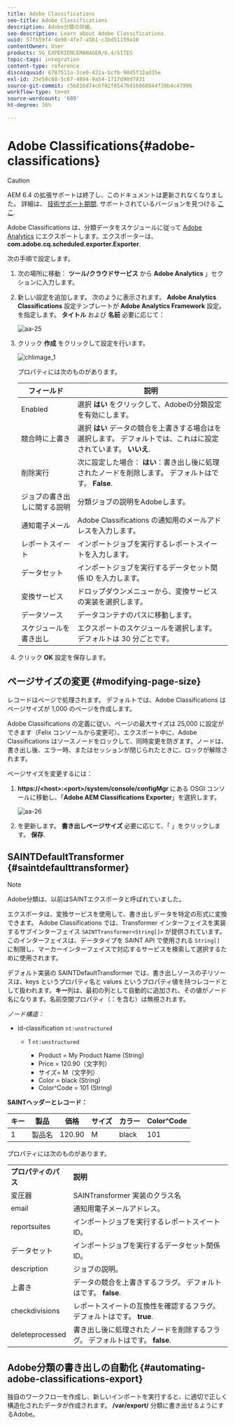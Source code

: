 ```yaml
---
title: Adobe Classifications
seo-title: Adobe Classifications
description: Adobe分類の詳細。
seo-description: Learn about Adobe Classifications.
uuid: 57fb59f4-da90-4fe7-a5b1-c3bd51159a16
contentOwner: User
products: SG_EXPERIENCEMANAGER/6.4/SITES
topic-tags: integration
content-type: reference
discoiquuid: 6787511a-2ce0-421a-bcfb-90d5f32ad35e
exl-id: 25e58c68-5c67-4894-9a54-1717d90d7831
source-git-commit: c5b816d74c6f02f85476d16868844f39b4c47996
workflow-type: tm+mt
source-wordcount: '609'
ht-degree: 36%

---
```


# Adobe Classifications{#adobe-classifications}

>[!CAUTION]
>
>AEM 6.4 の拡張サポートは終了し、このドキュメントは更新されなくなりました。 詳細は、 [技術サポート期間](https://helpx.adobe.com/jp/support/programs/eol-matrix.html). サポートされているバージョンを見つける [ここ](https://experienceleague.adobe.com/docs/?lang=ja).

Adobe Classifications は、分類データをスケジュールに従って [Adobe Analytics](/help/sites-administering/adobeanalytics.md) にエクスポートします。エクスポーターは、 **com.adobe.cq.scheduled.exporter.Exporter**.

次の手順で設定します。

1. 次の場所に移動： **ツール/クラウドサービス** から **Adobe Analytics** 」セクションに入力します。
1. 新しい設定を追加します。 次のように表示されます。 **Adobe Analytics Classifications** 設定テンプレートが **Adobe Analytics Framework** 設定。 を指定します。 **タイトル** および **名前** 必要に応じて：

   ![aa-25](assets/aa-25.png)

1. クリック **作成** をクリックして設定を行います。

   ![chlimage_1](assets/chlimage_1.png)

   プロパティには次のものがあります。

   | **フィールド** | **説明** |
   |---|---|
   | Enabled | 選択 **はい** をクリックして、Adobeの分類設定を有効にします。 |
   | 競合時に上書き | 選択 **はい** データの競合を上書きする場合はを選択します。 デフォルトでは、これはに設定されています。 **いいえ**. |
   | 削除実行  | 次に設定した場合： **はい**：書き出し後に処理されたノードを削除します。 デフォルトはです。 **False**. |
   | ジョブの書き出しに関する説明 | 分類ジョブの説明をAdobeします。 |
   | 通知電子メール | Adobe Classifications の通知用のメールアドレスを入力します。 |
   | レポートスイート | インポートジョブを実行するレポートスイートを入力します。 |
   | データセット | インポートジョブを実行するデータセット関係 ID を入力します。 |
   | 変換サービス | ドロップダウンメニューから、変換サービスの実装を選択します。 |
   | データソース | データコンテナのパスに移動します。 |
   | スケジュールを書き出し | エクスポートのスケジュールを選択します。 デフォルトは 30 分ごとです。 |

1. クリック **OK** 設定を保存します。

## ページサイズの変更 {#modifying-page-size}

レコードはページで処理されます。 デフォルトでは、Adobe Classifications はページサイズが 1,000 のページを作成します。

Adobe Classifications の定義に従い、ページの最大サイズは 25,000 に設定ができます（Felix コンソールから変更可）。エクスポート中に、Adobe Classifications はソースノードをロックして、同時変更を防ぎます。ノードは、書き出し後、エラー時、またはセッションが閉じられたときに、ロックが解除されます。

ページサイズを変更するには：

1. **https://&lt;host>:&lt;port>/system/console/configMgr** にある OSGI コンソールに移動し、「**Adobe AEM Classifications Exporter**」を選択します。

   ![aa-26](assets/aa-26.png)

1. を更新します。 **書き出しページサイズ** 必要に応じて、「 」をクリックします。 **保存**.

## SAINTDefaultTransformer {#saintdefaulttransformer}

>[!NOTE]
>
>Adobe分類は、以前はSAINTエクスポータと呼ばれていました。

エクスポータは、変換サービスを使用して、書き出しデータを特定の形式に変換できます。 Adobe Classifications では、Transformer インターフェイスを実装するサブインターフェイス `SAINTTransformer<String[]>` が提供されています。このインターフェイスは、データタイプを SAINT API で使用される `String[]` に制限し、マーカーインターフェイスで対応するサービスを検索して選択するために使用されます。

デフォルト実装の SAINTDefaultTransformer では、書き出しソースの子リソースは、keys というプロパティ名と values というプロパティ値を持つレコードとして扱われます。**キー**&#x200B;列は、最初の列として自動的に追加され、その値がノード名になります。名前空間プロパティ（：を含む）は無視されます。

*ノード構造：*

* id-classification `nt:unstructured`

   * 1 `nt:unstructured`

      * Product = My Product Name (String)
      * Price = 120.90（文字列）
      * サイズ= M（文字列）
      * Color = black (String)
      * Color^Code = 101 (String)

**SAINTヘッダーとレコード：**

| **キー** | **製品** | **価格** | **サイズ** | **カラー** | **Color^Code** |
|---|---|---|---|---|---|
| 1 | 製品名 | 120.90 | M | black | 101 |

プロパティには次のものがあります。

<table> 
 <tbody> 
  <tr> 
   <td><strong>プロパティのパス</strong></td> 
   <td><strong>説明</strong></td> 
  </tr> 
  <tr> 
   <td>変圧器</td> 
   <td>SAINTransformer 実装のクラス名</td> 
  </tr> 
  <tr> 
   <td>email</td> 
   <td>通知用電子メールアドレス。</td> 
  </tr> 
  <tr> 
   <td>reportsuites</td> 
   <td>インポートジョブを実行するレポートスイート ID。 </td> 
  </tr> 
  <tr> 
   <td>データセット</td> 
   <td>インポートジョブを実行するデータセット関係 ID。 </td> 
  </tr> 
  <tr> 
   <td>description</td> 
   <td>ジョブの説明。<br /> </td> 
  </tr> 
  <tr> 
   <td>上書き</td> 
   <td>データの競合を上書きするフラグ。 デフォルトはです。 <strong>false</strong>.</td> 
  </tr> 
  <tr> 
   <td>checkdivisions</td> 
   <td>レポートスイートの互換性を確認するフラグ。 デフォルトはです。 <strong>true</strong>.</td> 
  </tr> 
  <tr> 
   <td>deleteprocessed</td> 
   <td>書き出し後に処理されたノードを削除するフラグ。 デフォルトはです。 <strong>false</strong>.</td> 
  </tr> 
 </tbody> 
</table>

## Adobe分類の書き出しの自動化 {#automating-adobe-classifications-export}

独自のワークフローを作成し、新しいインポートを実行すると、に適切で正しく構造化されたデータが作成されます。 **/var/export/** 分類に書き出せるようにするAdobe。
